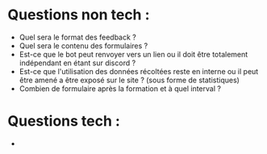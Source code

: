 # Questions non tech :
- Quel sera le format des feedback ?
- Quel sera le contenu des formulaires ?
- Est-ce que le bot peut renvoyer vers un lien ou il doit être totalement indépendant en étant sur discord ?
- Est-ce que l'utilisation des données récoltées reste en interne ou il peut être amené a être exposé sur le site ? (sous forme de statistiques)
- Combien de formulaire après la formation et à quel interval ?
# Questions tech : 
- 